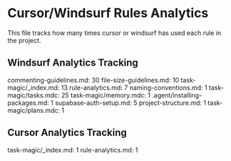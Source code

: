 # Cursor/Windsurf Rules Analytics

This file tracks how many times cursor or windsurf has used each rule in the project.

## Windsurf Analytics Tracking
commenting-guidelines.md: 30
file-size-guidelines.md: 10
task-magic/_index.md: 13
rule-analytics.md: 7
naming-conventions.md: 1
task-magic/tasks.mdc: 25
task-magic/memory.mdc: 1
.agent/installing-packages.md: 1
supabase-auth-setup.md: 5
project-structure.md: 1
task-magic/plans.mdc: 1

## Cursor Analytics Tracking
task-magic/_index.md: 1
rule-analytics.md: 1
